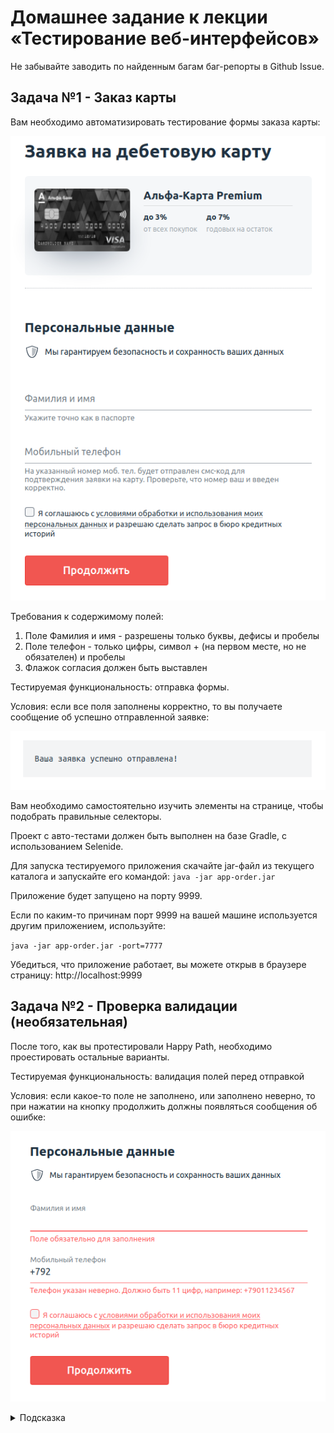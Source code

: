 # Домашнее задание к лекции «Тестирование веб-интерфейсов»

Не забывайте заводить по найденным багам баг-репорты в Github Issue.

## Задача №1 - Заказ карты

Вам необходимо автоматизировать тестирование формы заказа карты:

![](pic/order.png)

Требования к содержимому полей:
1. Поле Фамилия и имя - разрешены только буквы, дефисы и пробелы
2. Поле телефон - только цифры, символ + (на первом месте, но не обязателен) и пробелы
3. Флажок согласия должен быть выставлен

Тестируемая функциональность: отправка формы.

Условия: если все поля заполнены корректно, то вы получаете сообщение об успешно отправленной заявке:

![](pic/success.png)

Вам необходимо самостоятельно изучить элементы на странице, чтобы подобрать правильные селекторы.

Проект с авто-тестами должен быть выполнен на базе Gradle, с использованием Selenide.

Для запуска тестируемого приложения скачайте jar-файл из текущего каталога и запускайте его командой:
`java -jar app-order.jar`

Приложение будет запущено на порту 9999.

Если по каким-то причинам порт 9999 на вашей машине используется другим приложением, используйте:

`java -jar app-order.jar -port=7777`

Убедиться, что приложение работает, вы можете открыв в браузере страницу: http://localhost:9999

## Задача №2 - Проверка валидации (необязательная)

После того, как вы протестировали Happy Path, необходимо проестировать остальные варианты.

Тестируемая функциональность: валидация полей перед отправкой

Условия: если какое-то поле не заполнено, или заполнено неверно, то при нажатии на кнопку продолжить должны появляться сообщения об ошибке:

![](pic/error.png)

<details>
    <summary>Подсказка</summary>

    У полей ввода появится css-класс `invalid`, а у подсказки для него (тег `label`) - класс `error`.
</details>
